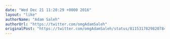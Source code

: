 ```yaml
---
date: "Wed Dec 21 11:20:29 +0000 2016"
layout: "like"
authorName: "Adam Saleh"
authorUrl: "https://twitter.com/omgAdamSaleh"
originalPost: "https://twitter.com/omgAdamSaleh/status/811531782982078464"
---
```

